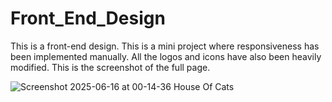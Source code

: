 # Front_End_Design
This is a front-end design. This is a mini project where responsiveness has been implemented manually. All the logos and icons have also been heavily modified. This is the screenshot of the full page.



![Screenshot 2025-06-16 at 00-14-36 House Of Cats](https://github.com/user-attachments/assets/ba278215-d17d-47fc-83de-bc05ab26af9b)
